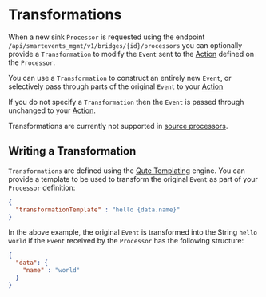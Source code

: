 # Transformations

When a new sink `Processor` is requested using the endpoint `/api/smartevents_mgmt/v1/bridges/{id}/processors` you can optionally provide a `Transformation`
to modify the `Event` sent to the [Action](ACTIONS.md) defined on the `Processor`.

You can use a `Transformation` to construct an entirely new `Event`, or selectively pass through parts of the original `Event`
to your [Action](ACTIONS.md)

If you do not specify a `Transformation` then the `Event` is passed through unchanged to your [Action](ACTIONS.md).

Transformations are currently not supported in [source processors](SOURCES.md).

## Writing a Transformation

`Transformations` are defined using the [Qute Templating](https://quarkus.io/guides/qute-reference) engine. You can provide a template to be used to transform the original `Event` as part of
your `Processor` definition:

```json
{
  "transformationTemplate" : "hello {data.name}"
}
```

In the above example, the original `Event` is transformed into the String `hello world` if the `Event` received by the `Processor`
has the following structure:

```json
{
  "data": {
    "name" : "world"
  }
}
```

